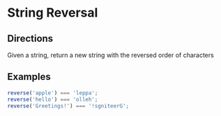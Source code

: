 # String Reversal

## Directions

Given a string, return a new string with the reversed order of characters

## Examples

```javascript
reverse('apple') === 'leppa';
reverse('hello') === 'olleh';
reverse('Greetings!') === '!sgniteerG';
```
